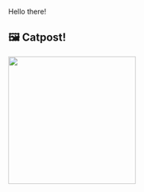Hello there!



## 🖼️ Catpost!

<sub>
    <img src="https://cdn2.thecatapi.com/images/9u1.jpg" height="256">
</sub>

